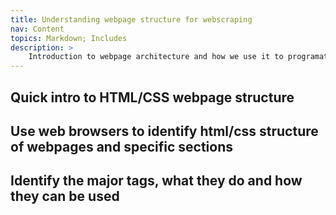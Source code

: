 ```yaml
---
title: Understanding webpage structure for webscraping 
nav: Content
topics: Markdown; Includes
description: >
    Introduction to webpage architecture and how we use it to programatically scrape its contents.
---
```


## Quick intro to HTML/CSS webpage structure 

## Use web browsers to identify html/css structure of webpages and specific sections 

## Identify the major tags, what they do and how they can be used 